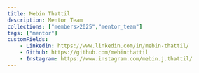 ```yaml
---
title: Mebin Thattil
description: Mentor Team
collections: ["members>2025","mentor_team"]
tags: ["mentor"]
customFields:
    - Linkedin: https://www.linkedin.com/in/mebin-thattil/
    - Github: https://github.com/mebinthattil
    - Instagram: https://www.instagram.com/mebin.j.thattil/
---
```

